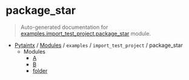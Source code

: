 # package_star

> Auto-generated documentation for [examples.import_test_project.package_star](../../../../examples/import_test_project/package_star/__init__.py) module.

- [Pytaintx](../../../README.md#pytaintx-index) / [Modules](../../../README.md#pytaintx-modules) / `examples` / `import_test_project` / package_star
    - Modules
        - [A](A.md#a)
        - [B](B.md#b)
        - [folder](folder/index.md#folder)
